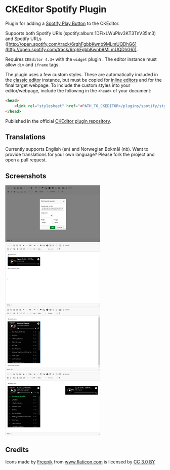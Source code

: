 # CKEditor Spotify Plugin

Plugin for adding a [Spotify Play Button](https://developer.spotify.com/documentation/widgets/guides/adding-a-spotify-play-button/) to the CKEditor.

Supports both Spotify URIs (spotify:album:1DFixLWuPkv3KT3TnV35m3) and Spotify URLs ([http://open.spotify.com/track/6rqhFgbbKwnb9MLmUQDhG6](http://open.spotify.com/track/6rqhFgbbKwnb9MLmUQDhG6)).

Requires `CKEditor 4.3+` with the `widget` plugin . The editor instance must allow `div` and `iframe` tags.

The plugin uses a few custom styles. These are automatically included in the [classic editor](https://ckeditor.com/docs/ckeditor4/latest/examples/classic.html) instance, but must be copied for [inline editors](https://ckeditor.com/docs/ckeditor4/latest/examples/inline.html) and for the final target webpage. To include the custom styles into your editor/webpage, include the following in the `<head>` of your document:

```html
<head>
    <link rel="stylesheet" href="<PATH_TO_CKEDITOR>/plugins/spotify/styles/spotify.css">
</head>
```

Published in the official [CKEditor plugin repository](https://ckeditor.com/cke4/addon/spotify).


## Translations

Currently supports English (en) and Norwegian Bokmål (nb). Want to provide translations for your own language? Please fork the project and open a pull request.


## Screenshots
<img src="/screenshots/spotify-plugin-dialog.png?raw=true" alt="Dialog screenshot" width="300">
<img src="/screenshots/spotify-plugin-small-widget.png?raw=true" alt="Small widget screenshot" width="300">
<img src="/screenshots/spotify-plugin-large-widget.png?raw=true" alt="Large widget screenshot" width="300">
<img src="/screenshots/spotify-plugin-multiple-widgets.png?raw=true" alt="Multiple widgets screenshot" width="300">


## Credits

<div>Icons made by <a href="https://www.flaticon.com/authors/freepik" title="Freepik">Freepik</a> from <a href="https://www.flaticon.com/"             title="Flaticon">www.flaticon.com</a> is licensed by <a href="http://creativecommons.org/licenses/by/3.0/"             title="Creative Commons BY 3.0" target="_blank">CC 3.0 BY</a></div>